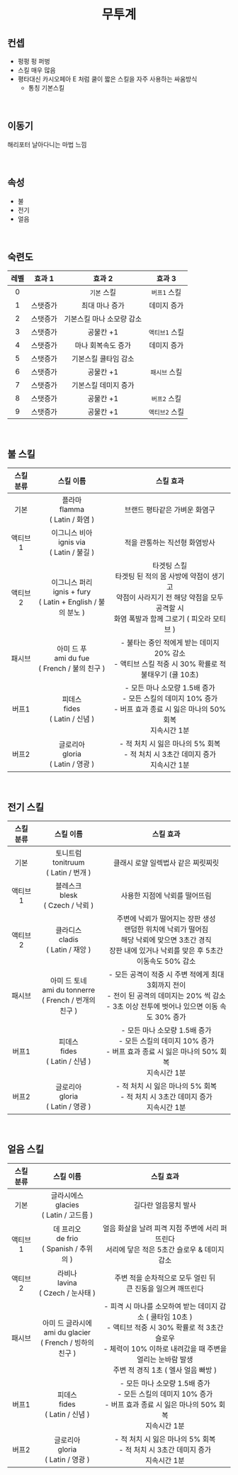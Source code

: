 # <center> **무투계** <center/>

## 컨셉
- 펑펑 펑 퍼벙
- 스킬 매우 많음
- 평타대신 카시오페아 E 처럼 쿨이 짧은 스킬을 자주 사용하는 싸움방식
  - 통칭 기본스킬

<br/>

## 이동기
해리포터 날아다니는 마법 느낌

<br/>

## 속성
- 불
- 전기
- 얼음

<br/>

## 숙련도
|레벨|효과 1|효과 2|효과 3|
|:-:|:-:|:-:|:-:|
|0||`기본` 스킬|`버프1` 스킬|
|1|스탯증가|최대 마나 증가|데미지 증가|
|2|스탯증가|기본스킬 마나 소모량 감소|
|3|스탯증가|공물칸 +1|`액티브1` 스킬|
|4|스탯증가|마나 회복속도 증가|데미지 증가|
|5|스탯증가|기본스킬 쿨타임 감소|
|6|스탯증가|공물칸 +1|`패시브` 스킬|
|7|스탯증가|기본스킬 데미지 증가|
|8|스탯증가|공물칸 +1|`버프2` 스킬|
|9|스탯증가|공물칸 +1|`액티브2` 스킬|

<br/>

## 불 스킬
|스킬 분류|스킬 이름|스킬 효과|
|:-:|:-:|:-:|
|기본|플라마 <br/>flamma <br/>( Latin / 화염 )|브랜드 평타같은 가벼운 화염구|
|액티브1|이그니스 비아 <br/>ignis via <br/>( Latin / 불길 )|적을 관통하는 직선형 화염방사|
|액티브2|이그니스 퍼리 <br/>ignis + fury <br/>( Latin + English / 불의 분노 )|타겟팅 스킬 <br/>타겟팅 된 적의 몸 사방에 약점이 생기고 <br/>약점이 사라지기 전 해당 약점을 모두 공격할 시 <br/>화염 폭발과 함께 그로기 ( 피오라 모티브 )|
|패시브|아미 드 푸 <br/>ami du fue <br/>( French / 불의 친구 )|- 불타는 중인 적에게 받는 데미지 20% 감소 <br/>- 액티브 스킬 적중 시 30% 확률로 적 불태우기 (쿨 10초)|
|버프1|피데스 <br/>fides <br/>( Latin / 신념 )|- 모든 마나 소모량 1.5배 증가 <br/>- 모든 스킬의 데미지 10% 증가 <br/>- 버프 효과 종료 시 잃은 마나의 50% 회복 <br/>지속시간 1분|
|버프2|글로리아 <br/>gloria <br/>( Latin / 영광 )|- 적 처치 시 잃은 마나의 5% 회복 <br/>- 적 처치 시 3초간 데미지 증가 <br/>지속시간 1분|

<br/>

## 전기 스킬
|스킬 분류|스킬 이름|스킬 효과|
|:-:|:-:|:-:|
|기본|토니트럼 <br/>tonitruum <br/>( Latin / 번개 )|클래시 로얄 일렉법사 같은 찌릿찌릿|
|액티브1|블레스크 <br/>blesk <br/>( Czech / 낙뢰 )|사용한 지점에 낙뢰를 떨어뜨림|
|액티브2|클라디스 <br/>cladis <br/>( Latin / 재앙 )|주변에 낙뢰가 떨어지는 장판 생성 <br/>랜덤한 위치에 낙뢰가 떨어짐 <br/>해당 낙뢰에 맞으면 3초간 경직 <br/>장판 내에 있거나 낙뢰를 맞은 후 5초간 이동속도 50% 감소|
|패시브|아미 드 토네 <br/>ami du tonnerre <br/>( French / 번개의 친구 )|- 모든 공격이 적중 시 주변 적에게 최대 3회까지 전이 <br/>- 전이 된 공격의 데미지는 20% 씩 감소 <br/>- 3초 이상 전투에 벗어나 있으면 이동 속도 30% 증가|
|버프1|피데스 <br/>fides <br/>( Latin / 신념 )|- 모든 마나 소모량 1.5배 증가 <br/>- 모든 스킬의 데미지 10% 증가 <br/>- 버프 효과 종료 시 잃은 마나의 50% 회복 <br/>지속시간 1분|
|버프2|글로리아 <br/>gloria <br/>( Latin / 영광 )|- 적 처치 시 잃은 마나의 5% 회복 <br/>- 적 처치 시 3초간 데미지 증가 <br/>지속시간 1분|

<br/>

## 얼음 스킬
|스킬 분류|스킬 이름|스킬 효과|
|:-:|:-:|:-:|
|기본|글라시에스 <br/>glacies <br/> ( Latin / 고드름 )|길다란 얼음뭉치 발사|
|액티브1|데 프리오 <br/>de frio <br/> ( Spanish / 추위의 )|얼음 화살을 날려 피격 지점 주변에 서리 퍼뜨린다 <br/>서리에 닿은 적은 5초간 슬로우 & 데미지 감소|
|액티브2|라비나 <br/>lavina <br/> ( Czech / 눈사태 )|주변 적을 순차적으로 모두 얼린 뒤 <br/>큰 진동을 일으켜 깨뜨린다|
|패시브|아미 드 글라시에 <br/>ami du glacier <br/>( French / 빙하의 친구 )|- 피격 시 마나를 소모하여 받는 데미지 감소 ( 쿨타임 10초 ) <br/> - 액티브 적중 시 30% 확률로 적 3초간 슬로우 <br/>- 체력이 10% 이하로 내려갔을 때 주변을 얼리는 눈바람 발생 <br/>주변 적 경직 1초 ( 엘사 얼음 빠방 )|
|버프1|피데스 <br/>fides <br/>( Latin / 신념 )|- 모든 마나 소모량 1.5배 증가 <br/>- 모든 스킬의 데미지 10% 증가 <br/>- 버프 효과 종료 시 잃은 마나의 50% 회복 <br/>지속시간 1분|
|버프2|글로리아 <br/>gloria <br/>( Latin / 영광 )|- 적 처치 시 잃은 마나의 5% 회복 <br/>- 적 처치 시 3초간 데미지 증가 <br/>지속시간 1분|

<br/>

